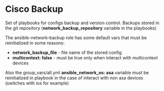 # Cisco Backup
Set of playbooks for configs backup and version control.
Backups stored in the git repository (**network_backup_repository** variable in the playbooks)

The ansible-network-backup role has some default vars that must be reinitialized in some reasons:
- **network_backup_file** - file name of the stored config 
- **multicontext: false** - must be true only when interact with multicontext devices

Also the group_vars/all.yml **ansible_network_os: asa** variable must be reinitialized in playbook in the case of interact with non asa devices (switches with ios for example)
